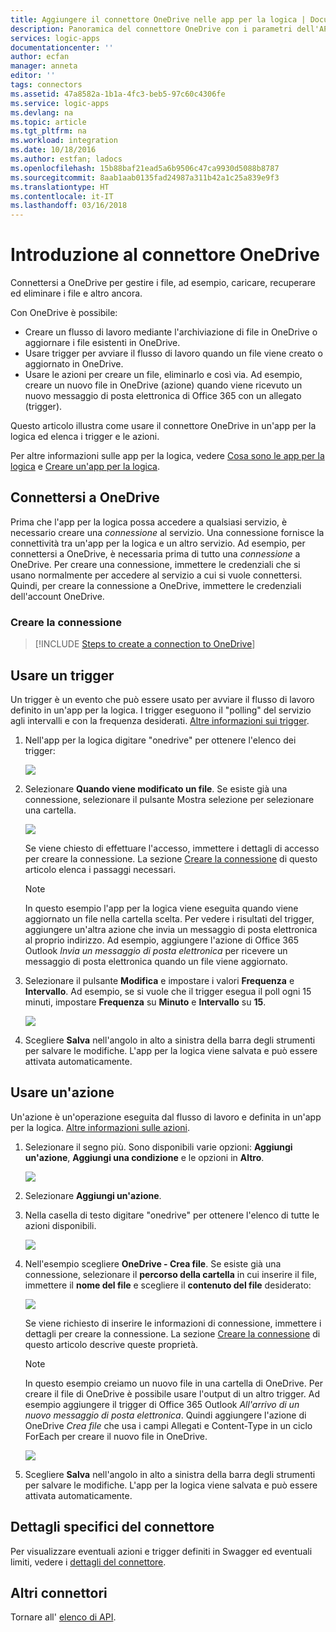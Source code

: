 ```yaml
---
title: Aggiungere il connettore OneDrive nelle app per la logica | Documentazione Microsoft
description: Panoramica del connettore OneDrive con i parametri dell'API REST.
services: logic-apps
documentationcenter: ''
author: ecfan
manager: anneta
editor: ''
tags: connectors
ms.assetid: 47a8582a-1b1a-4fc3-beb5-97c60c4306fe
ms.service: logic-apps
ms.devlang: na
ms.topic: article
ms.tgt_pltfrm: na
ms.workload: integration
ms.date: 10/18/2016
ms.author: estfan; ladocs
ms.openlocfilehash: 15b88baf21ead5a6b9506c47ca9930d5088b8787
ms.sourcegitcommit: 8aab1aab0135fad24987a311b42a1c25a839e9f3
ms.translationtype: HT
ms.contentlocale: it-IT
ms.lasthandoff: 03/16/2018
---
```

# <a name="get-started-with-the-onedrive-connector"></a>Introduzione al connettore OneDrive
Connettersi a OneDrive per gestire i file, ad esempio, caricare, recuperare ed eliminare i file e altro ancora. 

Con OneDrive è possibile: 

* Creare un flusso di lavoro mediante l'archiviazione di file in OneDrive o aggiornare i file esistenti in OneDrive. 
* Usare trigger per avviare il flusso di lavoro quando un file viene creato o aggiornato in OneDrive.
* Usare le azioni per creare un file, eliminarlo e così via. Ad esempio, creare un nuovo file in OneDrive (azione) quando viene ricevuto un nuovo messaggio di posta elettronica di Office 365 con un allegato (trigger).

Questo articolo illustra come usare il connettore OneDrive in un'app per la logica ed elenca i trigger e le azioni.

Per altre informazioni sulle app per la logica, vedere [Cosa sono le app per la logica](../logic-apps/logic-apps-overview.md) e [Creare un'app per la logica](../logic-apps/quickstart-create-first-logic-app-workflow.md).

## <a name="connect-to-onedrive"></a>Connettersi a OneDrive
Prima che l'app per la logica possa accedere a qualsiasi servizio, è necessario creare una *connessione* al servizio. Una connessione fornisce la connettività tra un'app per la logica e un altro servizio. Ad esempio, per connettersi a OneDrive, è necessaria prima di tutto una *connessione* a OneDrive. Per creare una connessione, immettere le credenziali che si usano normalmente per accedere al servizio a cui si vuole connettersi. Quindi, per creare la connessione a OneDrive, immettere le credenziali dell'account OneDrive.

### <a name="create-the-connection"></a>Creare la connessione
> [!INCLUDE [Steps to create a connection to OneDrive](../../includes/connectors-create-api-onedrive.md)]
> 
> 

## <a name="use-a-trigger"></a>Usare un trigger
Un trigger è un evento che può essere usato per avviare il flusso di lavoro definito in un'app per la logica. I trigger eseguono il "polling" del servizio agli intervalli e con la frequenza desiderati. [Altre informazioni sui trigger](../logic-apps/logic-apps-overview.md#logic-app-concepts).

1. Nell'app per la logica digitare "onedrive" per ottenere l'elenco dei trigger:  
   
    ![](./media/connectors-create-api-onedrive/onedrive-1.png)
2. Selezionare **Quando viene modificato un file**. Se esiste già una connessione, selezionare il pulsante Mostra selezione per selezionare una cartella.
   
    ![](./media/connectors-create-api-onedrive/sample-folder.png)
   
    Se viene chiesto di effettuare l'accesso, immettere i dettagli di accesso per creare la connessione. La sezione [Creare la connessione](connectors-create-api-onedrive.md#create-the-connection) di questo articolo elenca i passaggi necessari. 
   
   > [!NOTE]
   > In questo esempio l'app per la logica viene eseguita quando viene aggiornato un file nella cartella scelta. Per vedere i risultati del trigger, aggiungere un'altra azione che invia un messaggio di posta elettronica al proprio indirizzo. Ad esempio, aggiungere l'azione di Office 365 Outlook *Invia un messaggio di posta elettronica* per ricevere un messaggio di posta elettronica quando un file viene aggiornato. 

3. Selezionare il pulsante **Modifica** e impostare i valori **Frequenza** e **Intervallo**. Ad esempio, se si vuole che il trigger esegua il poll ogni 15 minuti, impostare **Frequenza** su **Minuto** e **Intervallo** su **15**. 
   
    ![](./media/connectors-create-api-onedrive/trigger-properties.png)
4. Scegliere **Salva** nell'angolo in alto a sinistra della barra degli strumenti per salvare le modifiche. L'app per la logica viene salvata e può essere attivata automaticamente.

## <a name="use-an-action"></a>Usare un'azione
Un'azione è un'operazione eseguita dal flusso di lavoro e definita in un'app per la logica. [Altre informazioni sulle azioni](../logic-apps/logic-apps-overview.md#logic-app-concepts).

1. Selezionare il segno più. Sono disponibili varie opzioni: **Aggiungi un'azione**, **Aggiungi una condizione** e le opzioni in **Altro**.
   
    ![](./media/connectors-create-api-onedrive/add-action.png)
2. Selezionare **Aggiungi un'azione**.
3. Nella casella di testo digitare "onedrive" per ottenere l'elenco di tutte le azioni disponibili.
   
    ![](./media/connectors-create-api-onedrive/onedrive-actions.png) 
4. Nell'esempio scegliere **OneDrive - Crea file**. Se esiste già una connessione, selezionare il **percorso della cartella** in cui inserire il file, immettere il **nome del file** e scegliere il **contenuto del file** desiderato:  
   
    ![](./media/connectors-create-api-onedrive/sample-action.png)
   
    Se viene richiesto di inserire le informazioni di connessione, immettere i dettagli per creare la connessione. La sezione [Creare la connessione](connectors-create-api-onedrive.md#create-the-connection) di questo articolo descrive queste proprietà. 
   
   > [!NOTE]
   > In questo esempio creiamo un nuovo file in una cartella di OneDrive. Per creare il file di OneDrive è possibile usare l'output di un altro trigger. Ad esempio aggiungere il trigger di Office 365 Outlook *All'arrivo di un nuovo messaggio di posta elettronica*. Quindi aggiungere l'azione di OneDrive *Crea file* che usa i campi Allegati e Content-Type in un ciclo ForEach per creare il nuovo file in OneDrive. 
   > 
   > ![](./media/connectors-create-api-onedrive/foreach-action.png)

5. Scegliere **Salva** nell'angolo in alto a sinistra della barra degli strumenti per salvare le modifiche. L'app per la logica viene salvata e può essere attivata automaticamente.


## <a name="connector-specific-details"></a>Dettagli specifici del connettore

Per visualizzare eventuali azioni e trigger definiti in Swagger ed eventuali limiti, vedere i [dettagli del connettore](/connectors/onedriveconnector/).

## <a name="more-connectors"></a>Altri connettori
Tornare all' [elenco di API](apis-list.md).